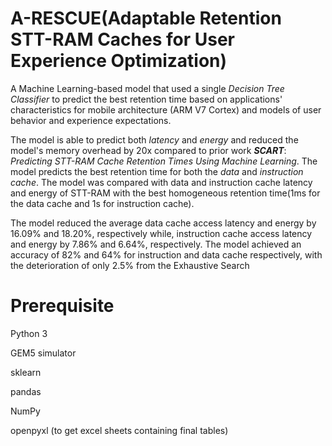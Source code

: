 # A-RESCUE(Adaptable Retention STT-RAM Caches for User Experience Optimization) 

A Machine Learning-based model that used a single _Decision Tree Classifier_ to predict the best retention time based on applications' characteristics for mobile architecture (ARM V7 Cortex) and models of user behavior and experience expectations.

The model is able to predict both _latency_ and _energy_ and reduced the model's memory overhead by 20x compared to prior work **_SCART_**: _Predicting STT-RAM Cache Retention Times Using Machine Learning_. The model predicts the best retention time for both the _data_ and _instruction_ _cache_. The model was compared with data and instruction cache latency and energy of STT-RAM with the best homogeneous retention time(1ms for the data cache and 1s for instruction cache). 

The model reduced the average data cache access latency and energy by 16.09% and 18.20%, respectively while, instruction cache access latency and energy by 7.86% and 6.64%, respectively. The model achieved an accuracy of 82% and 64% for instruction and data cache respectively, with the deterioration of only 2.5% from the Exhaustive Search

# Prerequisite 

Python 3

GEM5 simulator

sklearn

pandas

NumPy

openpyxl (to get excel sheets containing final tables)
